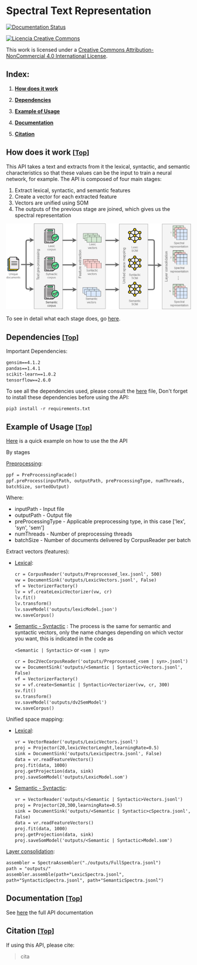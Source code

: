 # Spectral Text Representation

[![Documentation Status](https://readthedocs.org/projects/simpsom/badge/?version=latest)](https://simpsom.readthedocs.io/en/latest/?badge=latest)

<a rel="license" href="http://creativecommons.org/licenses/by-nc/4.0/"><img alt="Licencia Creative Commons" style="border-width:0" src="https://i.creativecommons.org/l/by-nc/4.0/88x31.png" /></a><br />

This work is licensed under a <a rel="license" href="http://creativecommons.org/licenses/by-nc/4.0/">Creative Commons Attribution-NonCommercial 4.0 International License</a>.

<a id="index"></a>
## Index:
1. [**How does it work**](#work)
   
2. [**Dependencies**](#dependencies)

3. [**Example of Usage**](#example)

4. [**Documentation**](#documentation)

5. [**Citation**](#citation)


<a id="work"></a>
## How does it work <small>[[Top](#index)]</small>

This API takes a text and extracts from it the lexical, syntactic, and semantic characteristics so that these values can be the input to train a neural network, for example.
The API is composed of four main stages:
1. Extract lexical, syntactic, and semantic features
2. Create a vector for each extracted feature
3. Vectors are unified using SOM
4. The outputs of the previous stage are joined, which gives us the spectral representation

<p align="center">
  <img src="documentation/figs/spectral.png" alt="spectral"/>
</p>

To see in detail what each stage does, go [here](documentation/README.md).

<a id="dependencies"></a>
## Dependencies <small>[[Top](#index)]</small>

Important Dependencies:
```
gensim==4.1.2
pandas==1.4.1
scikit-learn==1.0.2
tensorflow==2.6.0
```

To see all the dependencies used, please consult the [here](requirements.txt) file, 
Don't forget to install these dependencies before using the API:
```
pip3 install -r requirements.txt
```

<a id="example"></a>
## Example of Usage <small>[[Top](#index)]</small>
[Here](tests/SpectrepTest.py) is a quick example on how to use the the API

By stages

[Preprocessing](tests/PreProcessingFacade.py):
```
ppf = PreProcessingFacade()
ppf.preProcess(inputPath, outputPath, preProcessingType, numThreads, batchSize, sortedOutput)
```
Where:
- inputPath - Input file
- outputPath - Output file
- preProcessingType - Applicable preprocessing type, in this case ['lex', 'syn', 'sem']
- numThreads - Number of preprocessing threads
- batchSize - Number of documents delivered by CorpusReader per batch

Extract vectors (features):
- [Lexical](tests/PipelineLexicVectorizerTrain.py):
    ```
    cr = CorpusReader('outputs/Preprocessed_lex.jsonl', 500)
    vw = DocumentSink('outputs/LexicVectors.jsonl', False)
    vf = VectorizerFactory()
    lv = vf.createLexicVectorizer(vw, cr)
    lv.fit()
    lv.transform()
    lv.saveModel('outputs/lexicModel.json')
    vw.saveCorpus()
    ```
- [Semantic - Syntactic](tests/PipelineSemanticVectorizerTrain.py) :
    The process is the same for semantic and syntactic vectors, only the name changes depending on which vector you want, this is indicated in the code as

    ```<Semantic | Syntactic>``` or ```<sem | syn>```
    ```
    cr = Doc2VecCorpusReader('outputs/Preprocessed_<sem | syn>.jsonl')
    vw = DocumentSink('outputs/<Semantic | Syntactic>Vectors.jsonl', False)
    vf = VectorizerFactory()
    sv = vf.create<Semantic | Syntactic>Vectorizer(vw, cr, 300)
    sv.fit()
    sv.transform()
    sv.saveModel('outputs/dv2SemModel')
    vw.saveCorpus()
    ```

Unified space mapping:
- [Lexical](tests/PipelineUnifiedSpace.py):
    ```
    vr = VectorReader('outputs/LexicVectors.jsonl')
    proj = Projector(20,lexicVectorLenght,learningRate=0.5) 
    sink = DocumentSink('outputs/LexicSpectra.jsonl', False)
    data = vr.readFeatureVectors()
    proj.fit(data, 1000)
    proj.getProjection(data, sink)
    proj.saveSomModel('outputs/LexicModel.som')   
    ```
-  [Semantic - Syntactic](tests/PipelineUnifiedSpace.py):
    ```
    vr = VectorReader('outputs/<Semantic | Syntactic>Vectors.jsonl')
    proj = Projector(20,300,learningRate=0.5)
    sink = DocumentSink('outputs/<Semantic | Syntactic>cSpectra.jsonl', False)
    data = vr.readFeatureVectors()
    proj.fit(data, 1000)
    proj.getProjection(data, sink)
    proj.saveSomModel('outputs/<Semantic | Syntactic>Model.som')
    ```

[Layer consolidation](tests/PipelineLayerConsolidation.py):
```
assembler = SpectraAssembler("./outputs/FullSpectra.jsonl")
path = "outputs/"
assembler.assemble(path+"LexicSpectra.jsonl", path+"SyntacticSpectra.jsonl", path+"SemanticSpectra.jsonl")
```

<a id="documentation"></a> 
## Documentation <small>[[Top](#index)]</small>

See [here](https://simpsom.readthedocs.io/en/latest/) the full API documentation

<a id="citation"></a> 
## Citation <small>[[Top](#index)]</small>

If using this API, please cite:

> cita